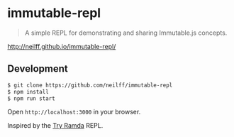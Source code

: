# immutable-repl

> A simple REPL for demonstrating and sharing Immutable.js concepts.

http://neilff.github.io/immutable-repl/

## Development
```bash
$ git clone https://github.com/neilff/immutable-repl
$ npm install
$ npm run start
```

Open `http://localhost:3000` in your browser.

Inspired by the [Try Ramda](http://ramdajs.com/repl) REPL.
